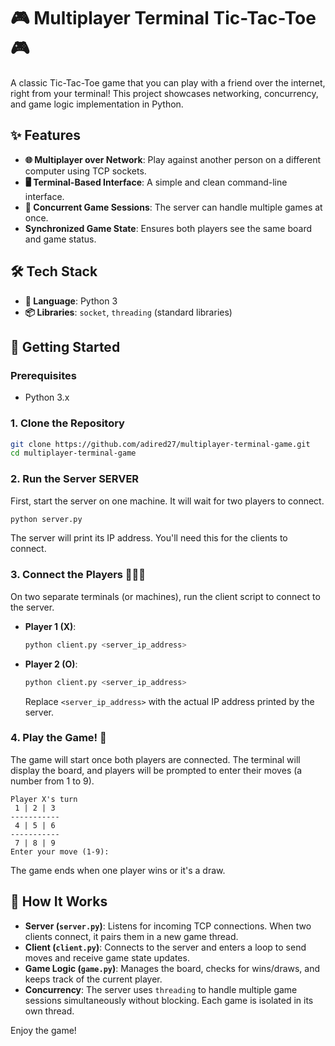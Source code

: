 # 🎮 Multiplayer Terminal Tic-Tac-Toe 🎮

A classic Tic-Tac-Toe game that you can play with a friend over the internet, right from your terminal! This project showcases networking, concurrency, and game logic implementation in Python.

## ✨ Features

-   **🌐 Multiplayer over Network**: Play against another person on a different computer using TCP sockets.
-   **🖥️ Terminal-Based Interface**: A simple and clean command-line interface.
-   **🔄 Concurrent Game Sessions**: The server can handle multiple games at once.
-   **Synchronized Game State**: Ensures both players see the same board and game status.

## 🛠️ Tech Stack

-   **🐍 Language**: Python 3
-   **📦 Libraries**: `socket`, `threading` (standard libraries)

## 🚀 Getting Started

### Prerequisites

-   Python 3.x

### 1. Clone the Repository

```bash
git clone https://github.com/adired27/multiplayer-terminal-game.git
cd multiplayer-terminal-game
```

### 2. Run the Server SERVER

First, start the server on one machine. It will wait for two players to connect.

```bash
python server.py
```

The server will print its IP address. You'll need this for the clients to connect.

### 3. Connect the Players 🧑‍🤝‍🧑

On two separate terminals (or machines), run the client script to connect to the server.

-   **Player 1 (X)**:
    ```bash
    python client.py <server_ip_address>
    ```

-   **Player 2 (O)**:
    ```bash
    python client.py <server_ip_address>
    ```
    Replace `<server_ip_address>` with the actual IP address printed by the server.

### 4. Play the Game! 🎲

The game will start once both players are connected. The terminal will display the board, and players will be prompted to enter their moves (a number from 1 to 9).

```
Player X's turn
 1 | 2 | 3 
-----------
 4 | 5 | 6 
-----------
 7 | 8 | 9 
Enter your move (1-9):
```

The game ends when one player wins or it's a draw.

## 🔧 How It Works

-   **Server (`server.py`)**: Listens for incoming TCP connections. When two clients connect, it pairs them in a new game thread.
-   **Client (`client.py`)**: Connects to the server and enters a loop to send moves and receive game state updates.
-   **Game Logic (`game.py`)**: Manages the board, checks for wins/draws, and keeps track of the current player.
-   **Concurrency**: The server uses `threading` to handle multiple game sessions simultaneously without blocking. Each game is isolated in its own thread.

Enjoy the game!